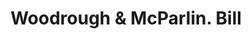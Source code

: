 ---
doi: 10.7916/D8BZ7J59
date_other: '1880'
date_other_textual: 1880-1889
form: printed ephemera
genre:
- Invoices
name:
- Woodrough & McParlin
object_in_context_url: https://biggert.cul.columbia.edu/items/view/ave_biggert_01276
subject_hierarchical_geographic:
- Cincinnati, Ohio, United States
subject_name:
- Woodrough & McParlin
title: Woodrough & McParlin. Bill
sort_title: Woodrough & McParlin. Bill
call_number: ave_biggert_01276
coordinates:
- 39.1,-84.51666666666667
pid: ave_biggert_01276
identifiers: ave_biggert_01276
thumbnail: https://derivativo-2.library.columbia.edu/iiif/2/ldpd:343219/full/!256,256/0/native.jpg
permalink: /biggert/ave_biggert_01276/
layout: iiif-image-page
---